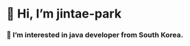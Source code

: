 # 👋 Hi, I’m jintae-park
### 👀 I’m interested in java developer from South Korea.


<!---
pjt-tech/pjt-tech is a ✨ special ✨ repository because its `README.md` (this file) appears on your GitHub profile.
You can click the Preview link to take a look at your changes.
--->
